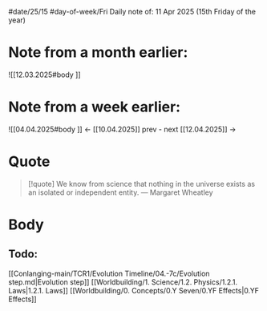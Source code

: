 
#date/25/15
#day-of-week/Fri
Daily note of: 11 Apr 2025 (15th Friday of the year)

# Note from a month earlier:
![[12.03.2025#body ]]

# Note from a week earlier:
![[04.04.2025#body ]]
 <- [[10.04.2025]] prev - next [[12.04.2025]] ->
# Quote

> [!quote] We know from science that nothing in the universe exists as an isolated or independent entity.
> — Margaret Wheatley
# Body

## Todo:

[[Conlanging-main/TCR1/Evolution Timeline/04.-7c/Evolution step.md|Evolution step]]
[[Worldbuilding/1. Science/1.2. Physics/1.2.1. Laws|1.2.1. Laws]]
[[Worldbuilding/0. Concepts/0.Y Seven/0.YF Effects|0.YF Effects]]